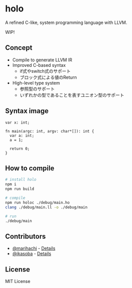 # holo
A refined C-like, system programming language with LLVM.

WIP!

## Concept
- Compile to generate LLVM IR
- Improved C-based syntax
  - if式やswitch式のサポート
  - ブロック式による値のReturn
- High-level type system
  - 参照型のサポート
  - いずれかの型であることを表すユニオン型のサポート

## Syntax image
```
var x: int;

fn main(argc: int, argv: char*[]): int {
  var a: int;
  a = 1;

  return 0;
}
```

## How to compile
```sh
# install holo
npm i
npm run build

# compile
npm run holoc ./debug/main.ho
clang ./debug/main.ll -o ./debug/main

# run
./debug/main
```

## Contributors
- [@marihachi](https://github.com/marihachi) - [Details](https://github.com/marihachi/holo/issues?q=author%3Amarihachi)
- [@ikasoba](https://github.com/ikasoba) - [Details](https://github.com/marihachi/holo/issues?q=author%3Aikasoba)

## License
MIT License
